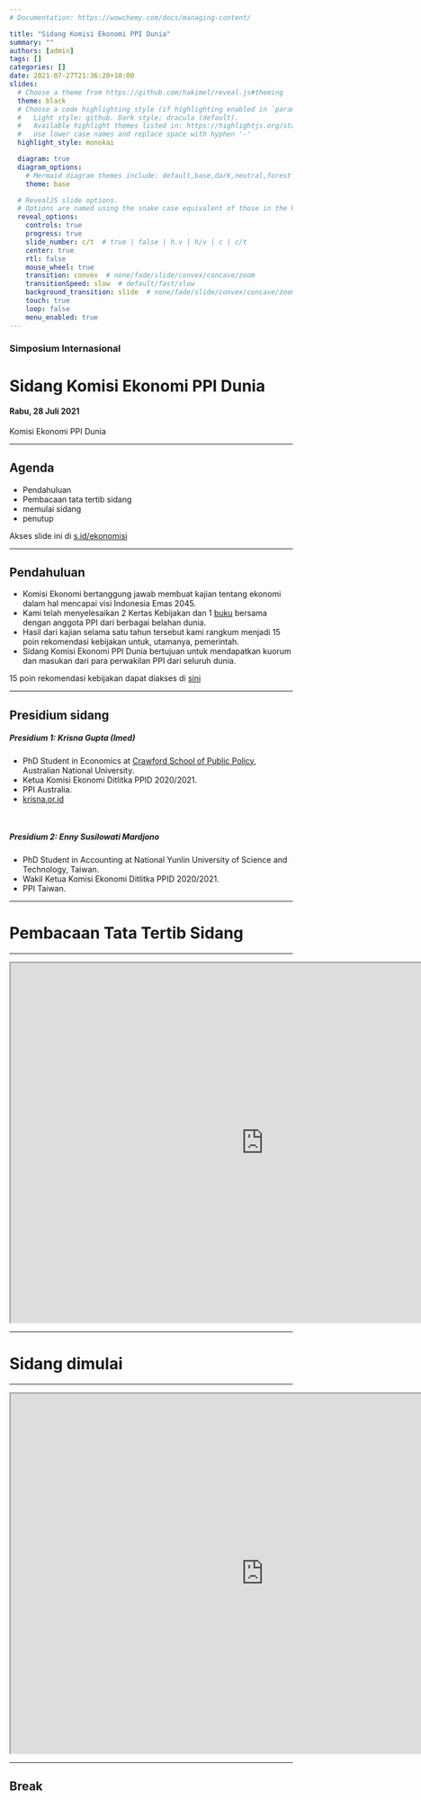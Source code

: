 ```yaml
---
# Documentation: https://wowchemy.com/docs/managing-content/

title: "Sidang Komisi Ekonomi PPI Dunia"
summary: ""
authors: [admin]
tags: []
categories: []
date: 2021-07-27T21:36:20+10:00
slides:
  # Choose a theme from https://github.com/hakimel/reveal.js#theming
  theme: black
  # Choose a code highlighting style (if highlighting enabled in `params.toml`)
  #   Light style: github. Dark style: dracula (default).
  #   Available highlight themes listed in: https://highlightjs.org/static/demo/
  #   Use lower case names and replace space with hyphen '-'
  highlight_style: monokai

  diagram: true
  diagram_options:
    # Mermaid diagram themes include: default,base,dark,neutral,forest
    theme: base

  # RevealJS slide options.
  # Options are named using the snake case equivalent of those in the RevealJS docs.
  reveal_options:
    controls: true
    progress: true
    slide_number: c/t  # true | false | h.v | h/v | c | c/t
    center: true
    rtl: false
    mouse_wheel: true
    transition: convex  # none/fade/slide/convex/concave/zoom
    transitionSpeed: slow  # default/fast/slow
    background_transition: slide  # none/fade/slide/convex/concave/zoom
    touch: true
    loop: false
    menu_enabled: true
---
```


### Simposium Internasional

# Sidang Komisi Ekonomi PPI Dunia

#### Rabu, 28 Juli 2021  

Komisi Ekonomi PPI Dunia

---

## Agenda

- Pendahuluan
- Pembacaan tata tertib sidang
- memulai sidang
- penutup

Akses slide ini di [s.id/ekonomisi](s.id/ekonomisi)

---

## Pendahuluan

- Komisi Ekonomi bertanggung jawab membuat kajian tentang ekonomi dalam hal mencapai visi Indonesia Emas 2045.
- Kami telah menyelesaikan 2 Kertas Kebijakan dan 1 [buku](https://lipipress.lipi.go.id/detailpost/indonesia-emas-berkelanjutan-2045-kumpulan-pemikiran-pelajar-indonesia-sedunia-seri-01-ekonomi) bersama dengan anggota PPI dari berbagai belahan dunia.
- Hasil dari kajian selama satu tahun tersebut kami rangkum menjadi 15 poin rekomendasi kebijakan untuk, utamanya, pemerintah.
- Sidang Komisi Ekonomi PPI Dunia bertujuan untuk mendapatkan kuorum dan masukan dari para perwakilan PPI dari seluruh dunia.

15 poin rekomendasi kebijakan dapat diakses di [sini](https://drive.google.com/file/d/15WmDz-DmVHfNUcELjiYLAKB3uXw1zfhb/view?usp=sharing)

---

## Presidium sidang

#####  <div class="left">Presidium 1: Krisna Gupta (Imed)</div>

- PhD Student in Economics at [Crawford School of Public Policy](https://crawford.anu.edu.au/people/phd/krisna-gupta), Australian National University.
- Ketua Komisi Ekonomi Ditlitka PPID 2020/2021.
- PPI Australia.
- [krisna.or.id](https://www.krisna.or.id/)  
</br>


##### <div class="left">Presidium 2: Enny Susilowati Mardjono</div>

- PhD Student in Accounting at National Yunlin University of Science and Technology, Taiwan.
- Wakil Ketua Komisi Ekonomi Ditlitka PPID 2020/2021.
- PPI Taiwan.

---

# Pembacaan Tata Tertib Sidang

---

<iframe src="https://drive.google.com/file/d/1czaeRf6_6LvPr-1Ci8FMKLXPWMSjNS1D/preview" width="900" height="640" allow="autoplay"></iframe>

---

# Sidang dimulai

---

<iframe src="https://drive.google.com/file/d/15WmDz-DmVHfNUcELjiYLAKB3uXw1zfhb/preview" width="900" height="640" allow="autoplay"></iframe>

---

## Break